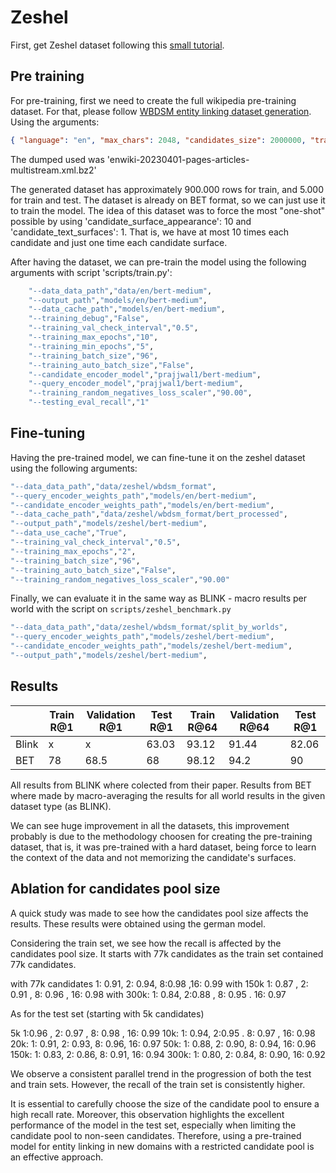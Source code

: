 # Zeshel

First, get Zeshel dataset following this [small tutorial](examples/zeshel/README.md).

## Pre training

For pre-training, first we need to create the full wikipedia pre-training dataset. For that, please follow [WBDSM entity linking dataset generation](https://github.com/Giovani-Merlin/wbdsm/blob/main/docs/entity_linking_dataset_generation.md). Using the arguments:

```json
{ "language": "en", "max_chars": 2048, "candidates_size": 2000000, "train_size": 100000, "test_size": 1000, "validation_size": 1000, "candidate_text_surfaces": 1, "candidate_surface_appearance": 10, "max_rank": 100000,  "query_max_chars": 1024}
```

The dumped used was 'enwiki-20230401-pages-articles-multistream.xml.bz2'

The generated dataset has approximately 900.000 rows for train, and 5.000 for train and test. The dataset is already on BET format, so we can just use it to train the model.
The idea of this dataset was to force the most "one-shot" possible by using 'candidate_surface_appearance': 10 and 'candidate_text_surfaces': 1. That is, we have at most 10 times each candidate and just one time each candidate surface.

After having the dataset, we can pre-train the model using the following arguments with script 'scripts/train.py':

```bash
    "--data_data_path","data/en/bert-medium",
    "--output_path","models/en/bert-medium", 
    "--data_cache_path","models/en/bert-medium",
    "--training_debug","False",
    "--training_val_check_interval","0.5",
    "--training_max_epochs","10",
    "--training_min_epochs","5",
    "--training_batch_size","96",
    "--training_auto_batch_size","False",
    "--candidate_encoder_model","prajjwal1/bert-medium",
    "--query_encoder_model","prajjwal1/bert-medium",
    "--training_random_negatives_loss_scaler","90.00",
    "--testing_eval_recall","1"
```

## Fine-tuning

Having the pre-trained model, we can fine-tune it on the zeshel dataset using the following arguments:

```bash
"--data_data_path","data/zeshel/wbdsm_format",
"--query_encoder_weights_path","models/en/bert-medium",
"--candidate_encoder_weights_path","models/en/bert-medium",
"--data_cache_path","data/zeshel/wbdsm_format/bert_processed",
"--output_path","models/zeshel/bert-medium",
"--data_use_cache","True",
"--training_val_check_interval","0.5",
"--training_max_epochs","2",
"--training_batch_size","96",
"--training_auto_batch_size","False",
"--training_random_negatives_loss_scaler","90.00"
```

Finally, we can evaluate it in the same way as BLINK - macro results per world with the script on `scripts/zeshel_benchmark.py`

```bash
"--data_data_path","data/zeshel/wbdsm_format/split_by_worlds",
"--query_encoder_weights_path","models/zeshel/bert-medium",
"--candidate_encoder_weights_path","models/zeshel/bert-medium",
"--output_path","models/zeshel/bert-medium",
```

## Results

|   | Train R@1  | Validation R@1  | Test R@1  | Train R@64  | Validation R@64  | Test R@1  |
|--- |--- |--- |--- |--- |--- |--- |
| Blink  | x  | x  | 63.03  | 93.12  | 91.44  | 82.06  |
| BET  | 78  | 68.5  | 68  | 98.12  | 94.2  | 90  |

All results from BLINK where colected from their paper. Results from BET where made by macro-averaging the results for all world results in the given dataset type (as BLINK).

We can see huge improvement in all the datasets, this improvement probably is due to the methodology choosen for creating the pre-training dataset, that is, it was pre-trained with a hard dataset, being force to learn the context of the data and not memorizing the candidate's surfaces.

## Ablation for candidates pool size

A quick study was made to see how the candidates pool size affects the results. These results were obtained using the german model.

Considering the train set, we see how the recall is affected by the candidates pool size. It starts with 77k candidates as the train set contained 77k candidates.

with 77k candidates
1: 0.91, 2: 0.94, 8:0.98 ,16: 0.99
with 150k
1: 0.87 , 2: 0.91 , 8: 0.96 , 16: 0.98
with 300k:
1: 0.84, 2:0.88 , 8: 0.95 . 16: 0.97

As for the test set (starting with 5k candidates)

5k
1:0.96 , 2: 0.97 , 8: 0.98 , 16: 0.99
10k:
1: 0.94, 2:0.95 . 8: 0.97 , 16: 0.98
20k:
1: 0.91, 2: 0.93, 8: 0.96, 16: 0.97
50k:
1: 0.88, 2: 0.90, 8: 0.94, 16: 0.96
150k:
1: 0.83, 2: 0.86, 8: 0.91, 16: 0.94
300k:
1: 0.80, 2: 0.84, 8: 0.90, 16: 0.92

We observe a consistent parallel trend in the progression of both the test and train sets. However, the recall of the train set is consistently higher.

It is essential to carefully choose the size of the candidate pool to ensure a high recall rate. Moreover, this observation highlights the excellent performance of the model in the test set, especially when limiting the candidate pool to non-seen candidates. Therefore, using a pre-trained model for entity linking in new domains with a restricted candidate pool is an effective approach.
